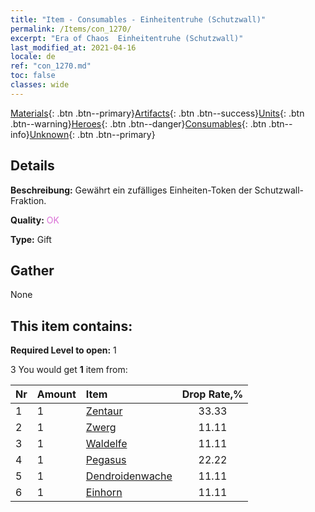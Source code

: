 ```yaml
---
title: "Item - Consumables - Einheitentruhe (Schutzwall)"
permalink: /Items/con_1270/
excerpt: "Era of Chaos  Einheitentruhe (Schutzwall)"
last_modified_at: 2021-04-16
locale: de
ref: "con_1270.md"
toc: false
classes: wide
---
```

 [Materials](/de/Items/){: .btn .btn--primary}[Artifacts](/de/Items/Artifacts/){: .btn .btn--success}[Units](/de/Items/Units/){: .btn .btn--warning}[Heroes](/de/Items/Heroes/){: .btn .btn--danger}[Consumables](/de/Items/Consumables/){: .btn .btn--info}[Unknown](/de/Items/Unknown/){: .btn .btn--primary}

## Details
 **Beschreibung:** Gewährt ein zufälliges Einheiten-Token der Schutzwall-Fraktion.

 **Quality:** <span style="color: #DA70D6">OK</span>

 **Type:** Gift

## Gather

  None

## This item contains:

 **Required Level to open:** 1

 3 You would get **1** item  from:

  | Nr | Amount |     Item    | Drop Rate,% |
  |:---|:-------|:------------|:---------:|
  | 1 | 1 | [Zentaur](/de/Items/unt_199/) | 33.33 | 
  | 2 | 1 | [Zwerg](/de/Items/unt_200/) | 11.11 | 
  | 3 | 1 | [Waldelfe](/de/Items/unt_201/) | 11.11 | 
  | 4 | 1 | [Pegasus](/de/Items/unt_202/) | 22.22 | 
  | 5 | 1 | [Dendroidenwache](/de/Items/unt_203/) | 11.11 | 
  | 6 | 1 | [Einhorn](/de/Items/unt_204/) | 11.11 | 
